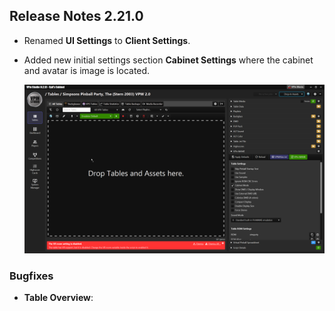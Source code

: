 ## Release Notes 2.21.0

- Renamed **UI Settings** to **Client Settings**.
- Added new initial settings section **Cabinet Settings** where the cabinet and avatar is image is located.

  <img src="https://raw.githubusercontent.com/syd711/vpin-studio/main/documentation/tables/universal-upload.png" width="900" />

### Bugfixes

- **Table Overview**:
